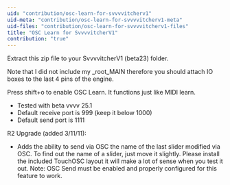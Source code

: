 ```yaml
---
uid: "contribution/osc-learn-for-svvvvitcherv1"
uid-meta: "contribution/osc-learn-for-svvvvitcherv1-meta"
uid-files: "contribution/osc-learn-for-svvvvitcherv1-files"
title: "OSC Learn for SvvvvitcherV1"
contribution: "true"
---
```


Extract this zip file to your SvvvvitcherV1 (beta23) folder. 

Note that I did not include my _root_MAIN therefore you should attach IO boxes to the last 4 pins of the engine.

Press shift+o to enable OSC Learn. It functions just like MIDI learn.

- Tested with beta vvvv 25.1
- Default receive port is 999 (keep it below 1000)
- Default send port is 1111

R2 Upgrade (added 3/11/11):
- Adds the ability to send via OSC the name of the last slider modified via OSC. To find out the name of a slider, just move it slightly. Please install the included TouchOSC layout it will make a lot of sense when you test it out. Note: OSC Send must be enabled and properly configured for this feature to work.